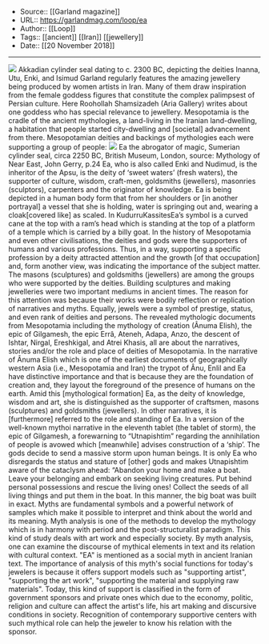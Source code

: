 ﻿
  * Source:: [[Garland magazine]]
  * URL:: https://garlandmag.com/loop/ea
  * Author:: [[Loop]]
  * Tags:: [[ancient]] [[Iran]] [[jewellery]]
  * Date:: [[20 November 2018]]


* * *
[![](https://garlandmag.com/wp-content/uploads/2018/11/Ea_Babilonian_-_EnKi_Sumerian-1.jpg)](https://garlandmag.com/wp-content/uploads/2018/11/Ea_Babilonian_-_EnKi_Sumerian-1.jpg)
Akkadian cylinder seal dating to c. 2300 BC, depicting the deities Inanna, Utu, Enki, and Isimud
Garland regularly features the amazing jewellery being produced by women artists in Iran. Many of them draw inspiration from the female goddess figures that constitute the complex palimpsest of Persian culture. Here Roohollah Shamsizadeh (Aria Gallery) writes about one goddess who has special relevance to jewellery. 
Mesopotamia is the cradle of the ancient mythologies, a land-living in the Iranian land-dwelling, a habitation that people started city-dwelling and [societal] advancement from there. Mesopotamian deities and backings of mythologies each were supporting a group of people:
[![](https://garlandmag.com/wp-content/uploads/2018/11/image001-225x300.jpg)](https://garlandmag.com/wp-content/uploads/2018/11/image001.jpg)
Ea the abrogator of magic, Sumerian cylinder seal, circa 2250 BC, British Museum, London, source: Mythology of Near East, John Gerry, p.24
Ea, who is also called Enki and Nudimud, is the inheritor of the Apsu, is the deity of ‘sweet waters’ (fresh waters), the supporter of culture, wisdom, craft-men, goldsmiths (jewellers), masonries (sculptors), carpenters and the originator of knowledge. Ea is being depicted in a human body form that from her shoulders or [in another portrayal] a vessel that she is holding, water is springing out and, wearing a cloak[covered like] as scaled. In KudurruKassitesEa’s symbol is a curved cane at the top with a ram’s head which is standing at the top of a platform of a temple which is carried by a billy goat.
In the history of Mesopotamia and even other civilisations, the deities and gods were the supporters of humans and various professions. Thus, in a way, supporting a specific profession by a deity attracted attention and the growth [of that occupation] and, form another view, was indicating the importance of the subject matter. The masons (sculptures) and goldsmiths (jewellers) are among the groups who were supported by the deities. Building sculptures and making jewelleries were two important mediums in ancient times. The reason for this attention was because their works were bodily reflection or replication of narratives and myths. Equally, jewels were a symbol of prestige, status, and even rank of deities and persons.
The revealed mythologic documents from Mesopotamia including the mythology of creation (Ânuma Elish), the epic of Gilgamesh, the epic Errâ, Ateneh, Adapa, Anzo, the descent of Ishtar, Nirgal, Ereshkigal, and Atrei Khasis, all are about the narratives, stories and/or the role and place of deities of Mesopotamia. In the narrative of Ânuma Elish which is one of the earliest documents of geographically western Asia (i.e., Mesopotamia and Iran) the trypot of Ânu, Enlil and Ea have distinctive importance and that is because they are the foundation of creation and, they layout the foreground of the presence of humans on the earth. Amid this [mythological formation] Ea, as the deity of knowledge, wisdom and art, she is distinguished as the supporter of craftsmen, masons (sculptures) and goldsmiths (jewellers).
In other narratives, it is [furthermore] referred to the role and standing of Ea. In a version of the well-known mythoi narrative in the eleventh tablet (the tablet of storm), the epic of Gilgamesh, a forewarning to “Utnapishtim” regarding the annihilation of people is avowed which [meanwhile] advises construction of a ‘ship’. The gods decide to send a massive storm upon human beings. It is only Ea who disregards the status and stature of [other] gods and makes Utnapishtim aware of the cataclysm ahead: “Abandon your home and make a boat. Leave your belonging and embark on seeking living creatures. Put behind personal possessions and rescue the living ones! Collect the seeds of all living things and put them in the boat. In this manner, the big boat was built in exact.
Myths are fundamental symbols and a powerful network of samples which make it possible to interpret and think about the world and its meaning. Myth analysis is one of the methods to develop the mythology which is in harmony with period and the post-structuralist paradigm. This kind of study deals with art work and especially society. By myth analysis, one can examine the discourse of mythical elements in text and its relation with cultural context.
"EA" is mentioned as a social myth in ancient Iranian text. The importance of analysis of this myth's social functions for today's jewelers is because it offers support models such as "supporting artist", "supporting the art work", "supporting the material and supplying raw materials". Today, this kind of support is classified in the form of government sponsors and private ones which due to the economy, politic, religion and culture can affect the artist's life, his art making and discursive conditions in society. Recognition of contemporary supportive centers with such mythical role can help the jeweler to know his relation with the sponsor.
